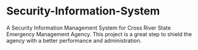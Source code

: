 # Security-Information-System
A Security Information Management System for Cross River State Emergency Management Agency.
This project is a great step to shield the agency with a better performance and administration.
